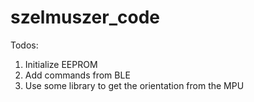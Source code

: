 # szelmuszer_code


Todos:

1. Initialize EEPROM
2. Add commands from BLE
3. Use some library to get the orientation from the MPU

